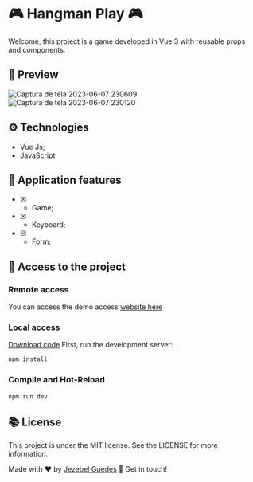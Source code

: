 # 🎮  Hangman Play 🎮 
Welcome, this project is a game developed in Vue 3 with reusable props and components.

##  👀 Preview
![Captura de tela 2023-06-07 230609](https://github.com/Jezebel1990/hangman-play/assets/75287031/de1fbe22-bf86-4a6e-8832-18da7258fc26)
![Captura de tela 2023-06-07 230120](https://github.com/Jezebel1990/hangman-play/assets/75287031/78a4ca52-2cd1-4bf3-a51e-e14453e1eecd)


## ⚙️ Technologies
- Vue Js;
- JavaScript

## 🎯 Application features
  - [x] - Game;
  - [x] - Keyboard;
  - [x] - Form;


  ## 📂  Access to the project
  
### Remote access
  You can access the demo access [website here](https://exquisite-sunflower-899c82.netlify.app/)


### Local access
[Download code](https://github.com/Jezebel1990/hangman-play.git)
First, run the development server:

```sh
npm install
```

### Compile and Hot-Reload

```sh
npm run dev
```


## 📚 License
<p>This project is under the MIT license. See the LICENSE for more information.</p>

Made with ♥ by [Jezebel Guedes](https://www.linkedin.com/in/jezebel-guedes/) 👋 Get in touch!
